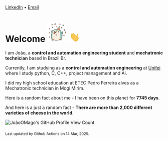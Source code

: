 [LinkedIn](https://www.linkedin.com/in/joão-pedro-gozzoli-b95641301/) &bull;
[Email](joaopedrogozzoli@gmail.com)

# Welcome <img src="happy.gif" height="64px" /> <img src="wave.gif" height="32px" />

I am João, a  **control and automation engineering student** and **mechatronic technician** based in Brazil Br.

Currently, I am studying as a **control and automation engineering** at [Unifei](https://unifei.edu.br) where I study python, C, C++, project management and Ai.

I did my high school education at ETEC Pedro Ferreira alves as a Mechatronic technician in Mogi Mirim.

Here is a random fact about me - I have been on this planet for **7745 days**.

And here is a just a random fact -  **There are more than 2,000 different varieties of cheese in the world**.

![JoãoOMago's GitHub Profile View Count](https://komarev.com/ghpvc/?username=JoaoOMago)

<sub>Last updated by Github Actions on 14 Mar, 2025.</sub>
